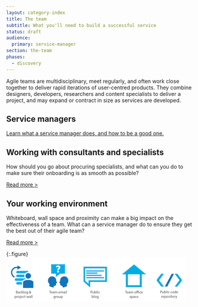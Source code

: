 ```yaml
---
layout: category-index
title: The team
subtitle: What you'll need to build a successful service
status: draft
audience:
  primary: service-manager
section: the-team
phases:
  - discovery
---
```


Agile teams are multidisciplinary, meet regularly, and often work close together to deliver rapid iterations of user-centred products. They combine designers, developers, researchers and content specialists to deliver a project, and may expand or contract in size as services are developed.

## Service managers
[Learn what a service manager does, and how to be a good one.](/the-team/servicemanager.html)

## Working with consultants and specialists

How should you go about procuring specialists, and what can you do to make sure their onboarding is as smooth as possible?

[Read more >](/the-team/workingwithspecialists.html)


## Your working environment


Whiteboard, wall space and proximity can make a big impact on the effectiveness of a team. What can a service manager do to ensure they get the best out of their agile team?

[Read more >](/the-team/workingenvironment.html)


{:.figure}
![Some of the things an effective team needs](/assets/images/team-assets.png)
